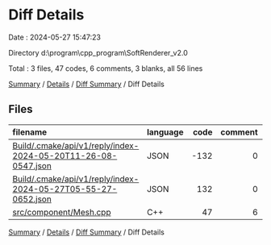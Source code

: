 # Diff Details

Date : 2024-05-27 15:47:23

Directory d:\\program\\cpp_program\\SoftRenderer_v2.0

Total : 3 files,  47 codes, 6 comments, 3 blanks, all 56 lines

[Summary](results.md) / [Details](details.md) / [Diff Summary](diff.md) / Diff Details

## Files
| filename | language | code | comment | blank | total |
| :--- | :--- | ---: | ---: | ---: | ---: |
| [Build/.cmake/api/v1/reply/index-2024-05-20T11-26-08-0547.json](/Build/.cmake/api/v1/reply/index-2024-05-20T11-26-08-0547.json) | JSON | -132 | 0 | -1 | -133 |
| [Build/.cmake/api/v1/reply/index-2024-05-27T05-55-27-0652.json](/Build/.cmake/api/v1/reply/index-2024-05-27T05-55-27-0652.json) | JSON | 132 | 0 | 1 | 133 |
| [src/component/Mesh.cpp](/src/component/Mesh.cpp) | C++ | 47 | 6 | 3 | 56 |

[Summary](results.md) / [Details](details.md) / [Diff Summary](diff.md) / Diff Details